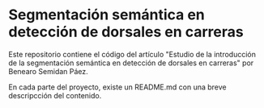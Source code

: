 # Segmentación semántica en detección de dorsales en carreras

Este repositorio contiene el código del artículo "Estudio de la introducción de la segmentación
semántica en detección de dorsales en carreras" por Benearo Semidan Páez.

En cada parte del proyecto, existe un README.md con una breve descripcción del contenido.
